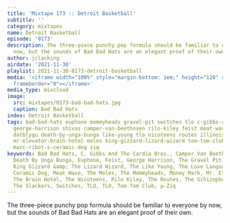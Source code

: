 ```yaml
---
title: 'Mixtape 173 :: Detroit Basketball'
subtitle: ''
category: mixtapes
name: Detroit Basketball
episode: '0173'
description: The three-piece punchy pop formula should be familiar to everyone by
  now, but the sounds of Bad Bad Hats are an elegant proof of their own.
author: jclacking
airdate: '2021-11-30'
playlist: 2021-11-30-0173-detroit-basketball
media: '<iframe width="100%" style="margin-bottom: 1em;" height="120" src="https://www.mixcloud.com/widget/iframe/?feed=%2Fthe-lacking-org%2F18hpft-173-detroit-basketball%2F&hide_artwork=1&hide_cover=1&light=1"
  frameborder="0"></iframe>'
media_type: mixcloud
image:
  src: mixtapes/0173-bad-bad-hats.jpg
  caption: Bad Bad Hats
index: Detroit Basketball
tags: bad-bad-hats euphone mommyheads gravel-pit switches tlo c-gibbs-cardia-bros
  george-harrison shivas camper-van-beethoven rilo-kiley feist meat-wave schizophonics
  datblygu death-by-unga-bunga like-young tlo nicoteens routes illinois love-language
  mr-elevator-brain-hotel moles king-gizzard-lizard-wizard tom-tom-club slackers money-mark
  marc-ribot-s-ceramic-dog ziq
keywords: Bad Bad Hats, C. Gibbs And The Cardia Bros., Camper Van Beethoven, Datblygu,
  Death By Unga Bunga, Euphone, Feist, George Harrison, The Gravel Pit, Illinois,
  King Gizzard &amp; The Lizard Wizard, The Like Young, The Love Language, Marc Ribot&#39;s
  Ceramic Dog, Meat Wave, The Moles, The Mommyheads, Money Mark, Mr. Elevator &amp;
  The Brain Hotel, The Nicoteens, Rilo Kiley, The Routes, The Schizophonics, The Shivas,
  The Slackers, Switches, TLO, TLO, Tom Tom Club, µ-Ziq
---
```

The three-piece punchy pop formula should be familiar to everyone by now, but the sounds of Bad Bad Hats are an elegant proof of their own.
